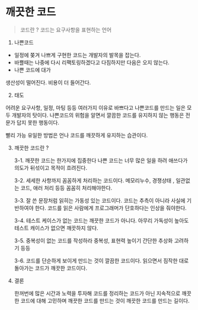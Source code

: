 # 깨끗한 코드

> 코드란 ? 코드는 요구사항을 표현하는 언어

1. 나쁜코드

- 일정에 쫒겨 나쁘게 구현한 코드는 개발자의 발목을 잡는다.
- 바쁠때는 나중에 다시 리팩토링하겠다고 다짐하지만 다음은 오지 않는다.
- 나쁜 코드에 대가

생산성이 떨어진다.
비용이 더 들어간다.

2. 태도

어려운 요구사항, 일정, 마팅 등등 여러가지 이유로 바쁘다고 나쁜코드를 만드는 일은 모두 개발자의 탓이다.
나쁜코드의 위험을 알면서 깔끔한 코드를 유지하지 않는 행동은 전문가 답지 못한 행동이다.

빨리 가능 유일한 방법은 언나 코드를 깨끗하게 유지하는 습관이다.

3. 깨끗한 코드란 ?

    3-1. 깨끗한 코드는 한가지에 집중한다
     나쁜 코드는 너무 많은 일을 하려 애쓰다가 의도가 뒤섞이고 목적이 흐려진다.
    
    3-2. 세세한 사항까지 꼼꼼하게 처리하는 코드이다.
       메모리누수, 경쟁상태 , 일관없는 코드, 애러 처리 등등 꼼꼼히 처리해야한다.

    3-3. 잘 쓴 문장처럼 읽히는 가동성 있는 코드이다.
        코드는 추측이 아니라 사실에 기반하여야 한다. 코드를 읽은 사람에게 프로그래머가 단호하다는 인상을 줘야한다.

    3-4. 테스트 케이스가 없는 코드는 깨끗한 코드가 아니다. 
        아무리 가독성이 높아도 테스트 캐이스가 없으면 깨끗하지 않다.

    3-5. 중복성이 없는 코드를 작성하라
        중복성, 표현력 높이기 간단한 추상화 고려하기 등등 
    
    3-6. 코드를 단순하게 보이게 만드는 것이 깔끔한 코드이다.
        읽으면서 짐작한 대로 돌아가는 코드가 깨끗한 코드이다.

4. 결론

    한꺼번에 많은 시간과 노력을 투자해 코드를 정리하는 코드가 아닌 지속적으로 깨끗한 코드에 대해 고민하며 깨끗한 코드를 만드는 것이
    깨끗한 코드를 만드는 길이다.

     